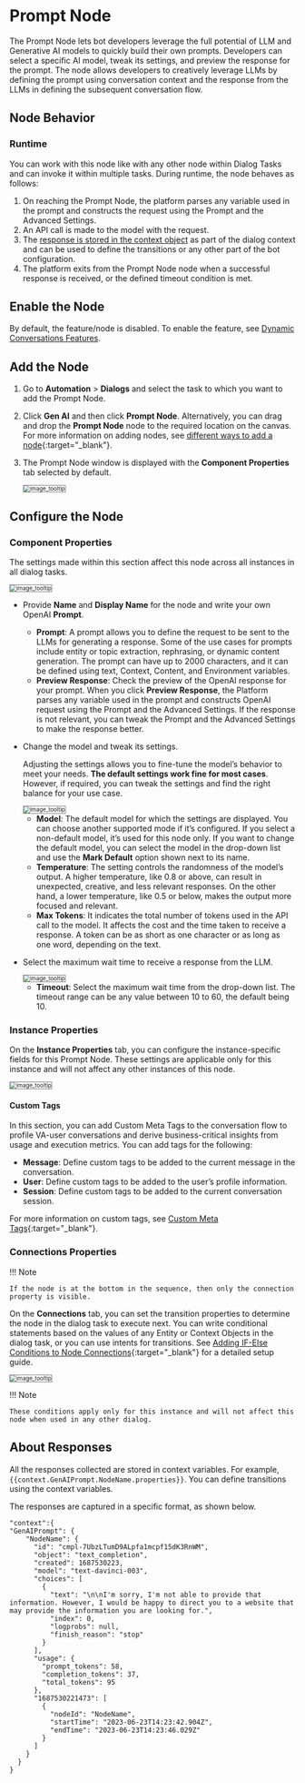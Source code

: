 # Prompt Node


The Prompt Node lets bot developers leverage the full potential of LLM and Generative AI models to quickly build their own prompts. Developers can select a specific AI model, tweak its settings, and preview the response for the prompt. The node allows developers to creatively leverage LLMs by defining the prompt using conversation context and the response from the LLMs in defining the subsequent conversation flow.


## Node Behavior

### Runtime

You can work with this node like with any other node within Dialog Tasks and can invoke it within multiple tasks. During runtime, the node behaves as follows:

1. On reaching the Prompt Node, the platform parses any variable used in the prompt and constructs the request using the Prompt and the Advanced Settings.
2. An API call is made to the model with the request.
3. The [response is stored in the context object](#about-responses) as part of the dialog context and can be used to define the transitions or any other part of the bot configuration.
4. The platform exits from the Prompt Node node when a successful response is received, or the defined timeout condition is met.


## Enable the Node

By default, the feature/node is disabled. To enable the feature, see [Dynamic Conversations Features](../../../../generative-ai-tools/dynamic-conversations-features.md).

## Add the Node

1. Go to **Automation** > **Dialogs** and select the task to which you want to add the Prompt Node.
2. Click **Gen AI** and then click **Prompt Node**. Alternatively, you can drag and drop the **Prompt Node** node to the required location on the canvas. For more information on adding nodes, see [different ways to add a node](../../using-the-dialog-builder-tool/#add-nodes){:target="_blank"}.
3. The Prompt Node window is displayed with the **Component Properties** tab selected by default.

    <img src="../images/canvas.png" alt="image_tooltip" title="image_tooltip" style="border: 1px solid gray; zoom:70%;">
    
## Configure the Node

### Component Properties

The settings made within this section affect this node across all instances in all dialog tasks.

<img src="../images/promptnodenew.png" alt="image_tooltip" title="image_tooltip" style="border: 1px solid gray; zoom:70%;">

* Provide **Name** and **Display Name** for the node and write your own OpenAI **Prompt**.

    * **Prompt**: A prompt allows you to define the request to be sent to the LLMs for generating a response. Some of the use cases for prompts include entity or topic extraction, rephrasing, or dynamic content generation. The prompt can have up to 2000 characters, and it can be defined using text, Context, Content, and Environment variables.
    * **Preview Response**: Check the preview of the OpenAI response for your prompt. When you click **Preview Response**, the Platform parses any variable used in the prompt and constructs OpenAI request using the Prompt and the Advanced Settings. If the response is not relevant, you can tweak the Prompt and the Advanced Settings to make the response better.


* Change the model and tweak its settings.

    Adjusting the settings allows you to fine-tune the model’s behavior to meet your needs. **The default settings work fine for most cases**. However, if required, you can tweak the settings and find the right balance for your use case.

    <img src="../images/genai-propmpt(1).png" alt="image_tooltip" title="image_tooltip" style="border: 1px solid gray; zoom:70%;">

    * **Model**: The default model for which the settings are displayed. You can choose another supported mode if it’s configured. If you select a non-default model, it’s used for this node only. If you want to change the default model, you can select the model in the drop-down list and use the **Mark Default** option shown next to its name.
    * **Temperature**: The setting controls the randomness of the model’s output. A higher temperature, like 0.8 or above, can result in unexpected, creative, and less relevant responses. On the other hand, a lower temperature, like 0.5 or below, makes the output more focused and relevant.
    * **Max Tokens**: It indicates the total number of tokens used in the API call to the model. It affects the cost and the time taken to receive a response. A token can be as short as one character or as long as one word, depending on the text.

* Select the maximum wait time to receive a response from the LLM. 

    <img src="../images/genai-propmpt(7).png" alt="image_tooltip" title="image_tooltip" style="border: 1px solid gray; zoom:70%;">

    * **Timeout**: Select the maximum wait time from the drop-down list. The timeout range can be any value between 10 to 60, the default being 10.

### Instance Properties

On the **Instance Properties** tab, you can configure the instance-specific fields for this Prompt Node. These settings are applicable only for this instance and will not affect any other instances of this node.

<img src="../images/genai-propmpt(3).png" alt="image_tooltip" title="image_tooltip" style="border: 1px solid gray; zoom:70%;">

#### Custom Tags

In this section, you can add Custom Meta Tags to the conversation flow to profile VA-user conversations and derive business-critical insights from usage and execution metrics. You can add tags for the following:

* **Message**: Define custom tags to be added to the current message in the conversation.
* **User**: Define custom tags to be added to the user’s profile information.
* **Session**: Define custom tags to be added to the current conversation session.

For more information on custom tags, see [Custom Meta Tags](../../../../../analytics/automation/custom-dashboard/custom-meta-tags){:target="_blank"}.


### Connections Properties

!!! Note

    If the node is at the bottom in the sequence, then only the connection property is visible.

On the **Connections** tab, you can set the transition properties to determine the node in the dialog task to execute next. You can write conditional statements based on the values of any Entity or Context Objects in the dialog task, or you can use intents for transitions. See [Adding IF-Else Conditions to Node Connections](../../node-connections/nodes-conditions){:target="_blank"} for a detailed setup guide.

<img src="../images/genai-propmpt(2).png" alt="image_tooltip" title="image_tooltip" style="border: 1px solid gray; zoom:70%;">

!!! Note

    These conditions apply only for this instance and will not affect this node when used in any other dialog.

## About Responses

All the responses collected are stored in context variables. For example, `{{context.GenAIPrompt.NodeName.properties}}`. You can define transitions using the context variables.

The responses are captured in a specific format, as shown below.

```
"context":{
"GenAIPrompt": {
    "NodeName": {
      "id": "cmpl-7UbzLTumD9ALpfa1mcpf15dK3RnWM",
      "object": "text_completion",
      "created": 1687530223,
      "model": "text-davinci-003",
      "choices": [
        {
          "text": "\n\nI'm sorry, I'm not able to provide that information. However, I would be happy to direct you to a website that may provide the information you are looking for.",
          "index": 0,
          "logprobs": null,
          "finish_reason": "stop"
        }
      ],
      "usage": {
        "prompt_tokens": 58,
        "completion_tokens": 37,
        "total_tokens": 95
      },
      "1687530221473": [
        {
          "nodeId": "NodeName",
          "startTime": "2023-06-23T14:23:42.904Z",
          "endTime": "2023-06-23T14:23:46.029Z"
        }
      ]
    }
  }
}
```